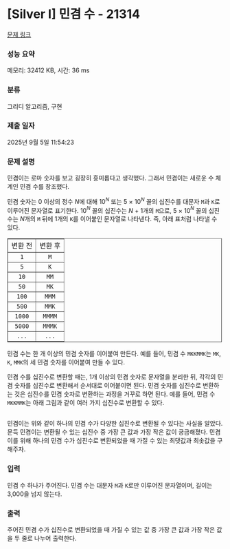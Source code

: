 # [Silver I] 민겸 수 - 21314 

[문제 링크](https://www.acmicpc.net/problem/21314) 

### 성능 요약

메모리: 32412 KB, 시간: 36 ms

### 분류

그리디 알고리즘, 구현

### 제출 일자

2025년 9월 5일 11:54:23

### 문제 설명

<p>민겸이는 로마 숫자를 보고 굉장히 흥미롭다고 생각했다. 그래서 민겸이는 새로운 수 체계인 민겸 수를 창조했다.</p>

<p>민겸 숫자는 0 이상의 정수 <em>N</em>에 대해 10<em><sup>N</sup></em> 또는 5 × 10<em><sup>N</sup></em> 꼴의 십진수를 대문자 <code>M</code>과 <code>K</code>로 이루어진 문자열로 표기한다. 10<em><sup>N</sup></em> 꼴의 십진수는 <em>N </em>+ 1개의 <code>M</code>으로, 5 × 10<em><sup>N</sup></em> 꼴의 십진수는 <em>N</em>개의 <code>M</code> 뒤에 1개의 <code>K</code>를 이어붙인 문자열로 나타낸다. 즉, 아래 표처럼 나타낼 수 있다.</p>

<table align="center" border="1" cellpadding="1" cellspacing="1" class="table table-bordered" style="width: 500px;">
	<tbody>
		<tr>
			<td style="text-align: center;">변환 전</td>
			<td style="text-align: center;">변환 후</td>
		</tr>
		<tr>
			<td style="text-align: center;"><code>1</code></td>
			<td style="text-align: center;"><code>M</code></td>
		</tr>
		<tr>
			<td style="text-align: center;"><code>5</code></td>
			<td style="text-align: center;"><code>K</code></td>
		</tr>
		<tr>
			<td style="text-align: center;"><code>10</code></td>
			<td style="text-align: center;"><code>MM</code></td>
		</tr>
		<tr>
			<td style="text-align: center;"><code>50</code></td>
			<td style="text-align: center;"><code>MK</code></td>
		</tr>
		<tr>
			<td style="text-align: center;"><code>100</code></td>
			<td style="text-align: center;"><code>MMM</code></td>
		</tr>
		<tr>
			<td style="text-align: center;"><code>500</code></td>
			<td style="text-align: center;"><code>MMK</code></td>
		</tr>
		<tr>
			<td style="text-align: center;"><code>1000</code></td>
			<td style="text-align: center;"><code>MMMM</code></td>
		</tr>
		<tr>
			<td style="text-align: center;"><code>5000</code></td>
			<td style="text-align: center;"><code>MMMK</code></td>
		</tr>
		<tr>
			<td style="text-align: center;"><code>...</code></td>
			<td style="text-align: center;"><code>...</code></td>
		</tr>
	</tbody>
</table>

<p>민겸 수는 한 개 이상의 민겸 숫자를 이어붙여 만든다. 예를 들어, 민겸 수 <code>MKKMMK</code>는 <code>MK</code>, <code>K</code>, <code>MMK</code>의 세 민겸 숫자를 이어붙여 만들 수 있다.</p>

<p>민겸 수를 십진수로 변환할 때는, 1개 이상의 민겸 숫자로 문자열을 분리한 뒤, 각각의 민겸 숫자를 십진수로 변환해서 순서대로 이어붙이면 된다. 민겸 숫자를 십진수로 변환하는 것은 십진수를 민겸 숫자로 변환하는 과정을 거꾸로 하면 된다. 예를 들어, 민겸 수 <code>MKKMMK</code>는 아래 그림과 같이 여러 가지 십진수로 변환할 수 있다.</p>

<p style="text-align: center;"><img alt="" src="https://upload.acmicpc.net/3a65029c-5253-4600-8d93-908e4f368161/-/preview/"></p>

<p>민겸이는 위와 같이 하나의 민겸 수가 다양한 십진수로 변환될 수 있다는 사실을 알았다. 문득 민겸이는 변환될 수 있는 십진수 중 가장 큰 값과 가장 작은 값이 궁금해졌다. 민겸이를 위해 하나의 민겸 수가 십진수로 변환되었을 때 가질 수 있는 최댓값과 최솟값을 구해주자.</p>

### 입력 

 <p>민겸 수 하나가 주어진다. 민겸 수는 대문자 <code>M</code>과 <code>K</code>로만 이루어진 문자열이며, 길이는 3,000을 넘지 않는다.</p>

### 출력 

 <p>주어진 민겸 수가 십진수로 변환되었을 때 가질 수 있는 값 중 가장 큰 값과 가장 작은 값을 두 줄로 나누어 출력한다.</p>

